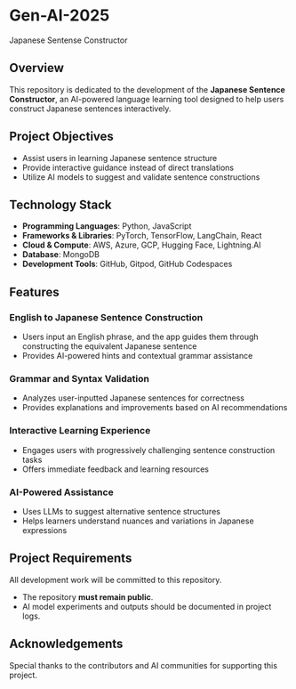 # Gen-AI-2025
Japanese Sentense Constructor


## Overview
This repository is dedicated to the development of the **Japanese Sentence Constructor**, an AI-powered language learning tool designed to help users construct Japanese sentences interactively.

## Project Objectives
- Assist users in learning Japanese sentence structure
- Provide interactive guidance instead of direct translations
- Utilize AI models to suggest and validate sentence constructions

## Technology Stack
- **Programming Languages**: Python, JavaScript
- **Frameworks & Libraries**: PyTorch, TensorFlow, LangChain, React
- **Cloud & Compute**: AWS, Azure, GCP, Hugging Face, Lightning.AI
- **Database**: MongoDB
- **Development Tools**: GitHub, Gitpod, GitHub Codespaces

## Features
### **English to Japanese Sentence Construction**
- Users input an English phrase, and the app guides them through constructing the equivalent Japanese sentence
- Provides AI-powered hints and contextual grammar assistance

### **Grammar and Syntax Validation**
- Analyzes user-inputted Japanese sentences for correctness
- Provides explanations and improvements based on AI recommendations

### **Interactive Learning Experience**
- Engages users with progressively challenging sentence construction tasks
- Offers immediate feedback and learning resources

### **AI-Powered Assistance**
- Uses LLMs to suggest alternative sentence structures
- Helps learners understand nuances and variations in Japanese expressions

## Project Requirements
All development work will be committed to this repository. 
- The repository **must remain public**.
- AI model experiments and outputs should be documented in project logs.


## Acknowledgements
Special thanks to the contributors and AI communities for supporting this project.


